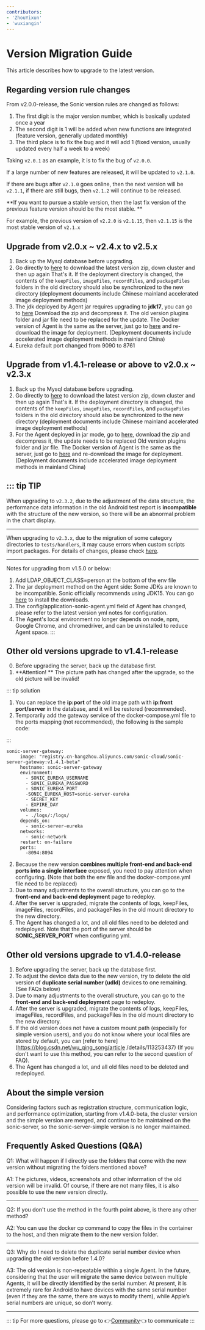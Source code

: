 ```yaml
---
contributors:
- 'ZhouYixun'
- 'wuxiangin'
---
```


# Version Migration Guide

This article describes how to upgrade to the latest version.

## Regarding version rule changes

From v2.0.0-release, the Sonic version rules are changed as follows:

1. The first digit is the major version number, which is basically updated once a year
2. The second digit is 1 will be added when new functions are integrated (feature version, generally updated monthly)
3. The third place is to fix the bug and it will add 1 (fixed version, usually updated every half a week to a week)

Taking `v2.0.1` as an example, it is to fix the bug of `v2.0.0`.

If a large number of new features are released, it will be updated to `v2.1.0`.

If there are bugs after `v2.1.0` goes online, then the next version will be `v2.1.1`, if there are still bugs, then `v2.1.2` will continue to be released.

**If you want to pursue a stable version, then the last fix version of the previous feature version should be the most stable. **

For example, the previous version of `v2.2.0` is `v2.1.15`, then `v2.1.15` is the most stable version of `v2.1.x`

## Upgrade from v2.0.x ~ v2.4.x to v2.5.x
1. Back up the Mysql database before upgrading.
2. Go directly to <a href="https://sonic-cloud.cn/deploy/back-end-deploy.html" target="_blank">here</a> to download the latest version zip, down cluster and then up again That's it. If the deployment directory is changed, the contents of the `keepFiles`, `imageFiles`, `recordFiles`, and `packageFiles` folders in the old directory should also be synchronized to the new directory (deployment documents include Chinese mainland accelerated image deployment methods)
3. The jdk deployed by Agent jar requires upgrading to **jdk17**, you can go to <a href="https://sonic-cloud.cn/deploy/agent-deploy.html" target="_blank">here</a> Download the zip and decompress it. The old version plugins folder and jar file need to be replaced for the update. The Docker version of Agent is the same as the server, just go to <a href="https://sonic-cloud.cn/deploy/agent-deploy.html" target="_blank">here</a> and re-download the image for deployment. (Deployment documents include accelerated image deployment methods in mainland China)
4. Eureka default port changed from 9090 to 8761

## Upgrade from v1.4.1-release or above to v2.0.x ~ v2.3.x
1. Back up the Mysql database before upgrading.
2. Go directly to <a href="https://sonic-cloud.cn/deploy/back-end-deploy.html" target="_blank">here</a> to download the latest version zip, down cluster and then up again That's it. If the deployment directory is changed, the contents of the `keepFiles`, `imageFiles`, `recordFiles`, and `packageFiles` folders in the old directory should also be synchronized to the new directory (deployment documents include Chinese mainland accelerated image deployment methods)
3. For the Agent deployed in jar mode, go to <a href="https://sonic-cloud.cn/deploy/agent-deploy.html" target="_blank">here</a>, download the zip and decompress it, the update needs to be replaced Old version plugins folder and jar file. The Docker version of Agent is the same as the server, just go to <a href="https://sonic-cloud.cn/deploy/agent-deploy.html" target="_blank">here</a> and re-download the image for deployment. (Deployment documents include accelerated image deployment methods in mainland China)

::: tip TIP
---
When upgrading to `v2.3.2`, due to the adjustment of the data structure, the performance data information in the old Android test report is **incompatible** with the structure of the new version, so there will be an abnormal problem in the chart display.

---
When upgrading to `v2.3.x`, due to the migration of some category directories to `tests/handlers`, it may cause errors when custom scripts import packages. For details of changes, please check [here](https://github.com/SonicCloudOrg/sonic-agent/tree/main/src/main/java/org/cloud/sonic/agent/tests/handlers).

---
Notes for upgrading from v1.5.0 or below:
1. Add LDAP_OBJECT_CLASS=person at the bottom of the env file
2. The jar deployment method on the Agent side: Some JDKs are known to be incompatible. Sonic officially recommends using JDK15. You can go [here](https://docs.aws.amazon.com/corretto/latest/corretto-15-ug/downloads-list.html) to install the downloads.
3. The config/application-sonic-agent.yml field of Agent has changed, please refer to the latest version yml notes for configuration.
4. The Agent's local environment no longer depends on node, npm, Google Chrome, and chromedriver, and can be uninstalled to reduce Agent space.
   :::


## Other old versions upgrade to v1.4.1-release

0. Before upgrading the server, back up the database first.
1. **Attention! ** The picture path has changed after the upgrade, so the old picture will be invalid!

::: tip solution

1. You can replace the **ip:port** of the old image path with **ip:front port/server** in the database, and it will be restored (recommended).
2. Temporarily add the gateway service of the docker-compose.yml file to the ports mapping (not recommended), the following is the sample code:

:::

```
sonic-server-gateway:
     image: "registry.cn-hangzhou.aliyuncs.com/sonic-cloud/sonic-server-gateway:v1.4.1-beta"
     hostname: sonic-server-gateway
     environment:
       - SONIC_EUREKA_USERNAME
       - SONIC_EUREKA_PASSWORD
       - SONIC_EUREKA_PORT
       -SONIC_EUREKA_HOST=sonic-server-eureka
       - SECRET_KEY
       - EXPIRE_DAY
     volumes:
       - ./logs/:/logs/
     depends_on:
       - sonic-server-eureka
     networks:
       - sonic-network
     restart: on-failure
     ports:
       -8094:8094
```

2. Because the new version **combines multiple front-end and back-end ports into a single interface** exposed, you need to pay attention when configuring. (Note that both the env file and the docker-compose.yml file need to be replaced)
3. Due to many adjustments to the overall structure, you can go to the **front-end and back-end deployment** page to redeploy.
4. After the server is upgraded, migrate the contents of logs, keepFiles, imageFiles, recordFiles, and packageFiles in the old mount directory to the new directory.
5. The Agent has changed a lot, and all old files need to be deleted and redeployed. Note that the port of the server should be **SONIC_SERVER_PORT** when configuring yml.

## Other old versions upgrade to v1.4.0-release

1. Before upgrading the server, back up the database first.
2. To adjust the device data due to the new version, try to delete the old version of **duplicate serial number (udId)** devices to one remaining. (See FAQs below)
3. Due to many adjustments to the overall structure, you can go to the **front-end and back-end deployment** page to redeploy.
4. After the server is upgraded, migrate the contents of logs, keepFiles, imageFiles, recordFiles, and packageFiles in the old mount directory to the new directory.
5. If the old version does not have a custom mount path (especially for simple version users), and you do not know where your local files are stored by default, you can [refer to here](https://blog.csdn.net/wu_qing_song/article /details/113253437) (If you don't want to use this method, you can refer to the second question of FAQ).
6. The Agent has changed a lot, and all old files need to be deleted and redeployed.

## About the simple version

Considering factors such as registration structure, communication logic, and performance optimization, starting from v1.4.0-beta, the cluster version and the simple version are merged, and continue to be maintained on the sonic-server, so the sonic-server-simple version is no longer maintained.

## Frequently Asked Questions (Q&A)

Q1: What will happen if I directly use the folders that come with the new version without migrating the folders mentioned above?

A1: The pictures, videos, screenshots and other information of the old version will be invalid. Of course, if there are not many files, it is also possible to use the new version directly.

---

Q2: If you don't use the method in the fourth point above, is there any other method?

A2: You can use the docker cp command to copy the files in the container to the host, and then migrate them to the new version folder.

---

Q3: Why do I need to delete the duplicate serial number device when upgrading the old version before 1.4.0?

A3: The old version is non-repeatable within a single Agent. In the future, considering that the user will migrate the same device between multiple Agents, it will be directly identified by the serial number. At present, it is extremely rare for Android to have devices with the same serial number (even if they are the same, there are ways to modify them), while Apple’s serial numbers are unique, so don’t worry.

---

::: tip
For more questions, please go to 👉[Community](https://sonic-cloud.wiki)👈 to communicate
:::
